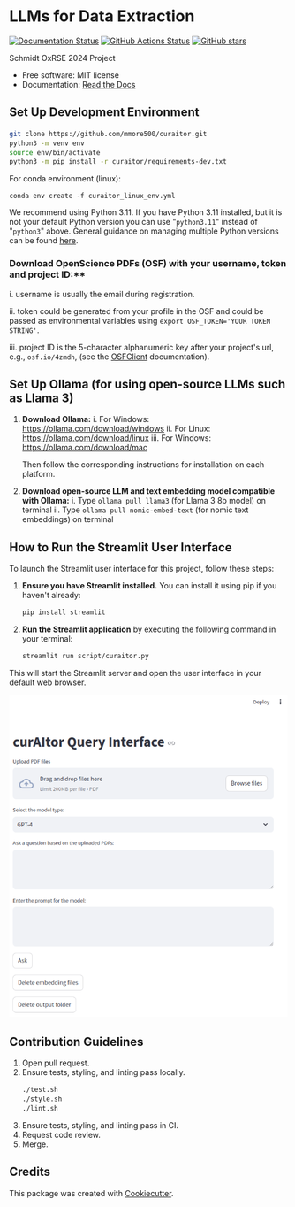 # LLMs for Data Extraction

[![Documentation Status](https://readthedocs.org/projects/curaitor/badge/)](https://curaitor.readthedocs.io/en/latest/)
[![GitHub Actions Status](https://github.com/mmore500/curaitor/actions/workflows/ci.yaml/badge.svg)](https://github.com/mmore500/curaitor/actions/workflows/ci/)
[![GitHub stars](https://img.shields.io/github/stars/mmore500/curaitor.svg?style=flat-square&logo=github&label=Stars&logoColor=white)](https://github.com/mmore500/curaitor)

Schmidt OxRSE 2024 Project

-   Free software: MIT license
-   Documentation: [Read the Docs](https://curaitor.readthedocs.io/en/latest/)

## Set Up Development Environment

```bash
git clone https://github.com/mmore500/curaitor.git
python3 -m venv env
source env/bin/activate
python3 -m pip install -r curaitor/requirements-dev.txt
```

For conda environment (linux):
```
conda env create -f curaitor_linux_env.yml
```

We recommend using Python 3.11.
If you have Python 3.11 installed, but it is not your default Python version you can use "`python3.11`" instead of "`python3`" above. 
General guidance on managing multiple Python versions can be found [here](https://realpython.com/intro-to-pyenv/).

### Download OpenScience PDFs (OSF) with your username, token and project ID:**

   i. username is usually the email during registration.

   ii. token could be generated from your profile in the OSF and could be passed as environmental variables using
   `export OSF_TOKEN='YOUR TOKEN STRING'`. 

   iii. project ID is the 5-character alphanumeric key after your project's url, e.g., `osf.io/4zmdh`, (see the [OSFClient](https://osfclient.readthedocs.io/en/latest/cli-usage.html) documentation).

## Set Up Ollama (for using open-source LLMs such as Llama 3)

1. **Download Ollama:**
   i. For Windows: <https://ollama.com/download/windows>
   ii. For Linux: <https://ollama.com/download/linux>
   iii. For Windows: <https://ollama.com/download/mac>

   Then follow the corresponding instructions for installation on each platform.

2. **Download open-source LLM and text embedding model compatible with Ollama:**
   i. Type `ollama pull llama3` (for Llama 3 8b model) on terminal
   ii. Type `ollama pull nomic-embed-text` (for nomic text embeddings) on terminal

## How to Run the Streamlit User Interface

To launch the Streamlit user interface for this project, follow these steps:

1. **Ensure you have Streamlit installed.** You can install it using pip if you haven't already:

    ```sh
    pip install streamlit
    ```

2. **Run the Streamlit application** by executing the following command in your terminal:

    ```sh
    streamlit run script/curaitor.py
    ```

This will start the Streamlit server and open the user interface in your default web browser.

![Streamlit UI Screenshot](curaitor.png)


## Contribution Guidelines

1. Open pull request.
2. Ensure tests, styling, and linting pass locally.
   ```bash
   ./test.sh
   ./style.sh
   ./lint.sh
   ``` 
3. Ensure tests, styling, and linting pass in CI.
4. Request code review.
5. Merge.

## Credits

This package was created with [Cookiecutter](https://github.com/audreyr/cookiecutter).
